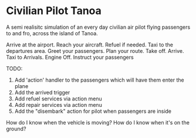 # Civilian Pilot Tanoa #

A semi realisitc simulation of an every day civilian air pilot flying passengers to and fro, across the island of Tanoa.

Arrive at the airport. Reach your aircraft. Refuel if needed. Taxi to the departures area. Greet your passengers. Plan your route. Take off. Arrive. Taxi to Arrivals. Engine Off. Instruct your passengers


TODO: 

1. Add 'action' handler to the passengers which will have them enter the plane
2. Add the arrived trigger
3. Add refuel services via action menu
4. Add repair services via action menu
5. Add the "disembark" action for pilot when passengers are inside


How do I know when the vehicle is moving? How do I know when it's on the ground?
